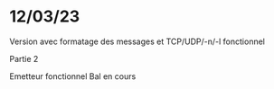 # 12/03/23
Version avec formatage des messages et TCP/UDP/-n/-l fonctionnel

Partie 2

Emetteur fonctionnel
Bal en cours 